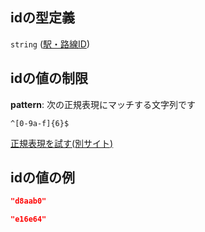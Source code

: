 ## idの型定義

`string` ([駅・路線ID](line-路線オブジェクト-properties-駅路線id.md))

## idの値の制限

**pattern**: 次の正規表現にマッチする文字列です

```regexp
^[0-9a-f]{6}$
```

[正規表現を試す(別サイト)](https://regexr.com/?expression=%5E%5B0-9a-f%5D%7B6%7D%24 "try regular expression with regexr.com")

## idの値の例

```json
"d8aab0"
```

```json
"e16e64"
```
